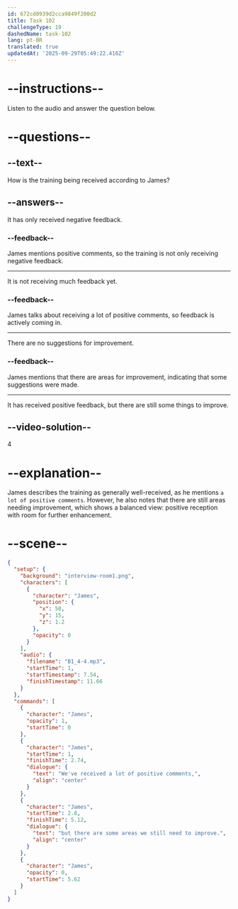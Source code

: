 ```yaml
---
id: 672cd0939d2cca9849f200d2
title: Task 102
challengeType: 19
dashedName: task-102
lang: pt-BR
translated: true
updatedAt: '2025-09-29T05:49:22.416Z'
---
```


<!-- (Audio) James: We've received a lot of positive comments, but there are some areas we still need to improve. -->

# --instructions--

Listen to the audio and answer the question below.

# --questions--

## --text--

How is the training being received according to James?

## --answers--

It has only received negative feedback.

### --feedback--

James mentions positive comments, so the training is not only receiving negative feedback.

---

It is not receiving much feedback yet.

### --feedback--

James talks about receiving a lot of positive comments, so feedback is actively coming in.

---

There are no suggestions for improvement.

### --feedback--

James mentions that there are areas for improvement, indicating that some suggestions were made.

---

It has received positive feedback, but there are still some things to improve.

## --video-solution--

4

# --explanation--

James describes the training as generally well-received, as he mentions `a lot of positive comments`. However, he also notes that there are still areas needing improvement, which shows a balanced view: positive reception with room for further enhancement.

# --scene--

```json
{
  "setup": {
    "background": "interview-room1.png",
    "characters": [
      {
        "character": "James",
        "position": {
          "x": 50,
          "y": 15,
          "z": 1.2
        },
        "opacity": 0
      }
    ],
    "audio": {
      "filename": "B1_4-4.mp3",
      "startTime": 1,
      "startTimestamp": 7.54,
      "finishTimestamp": 11.66
    }
  },
  "commands": [
    {
      "character": "James",
      "opacity": 1,
      "startTime": 0
    },
    {
      "character": "James",
      "startTime": 1,
      "finishTime": 2.74,
      "dialogue": {
        "text": "We've received a lot of positive comments,",
        "align": "center"
      }
    },
    {
      "character": "James",
      "startTime": 2.8,
      "finishTime": 5.12,
      "dialogue": {
        "text": "but there are some areas we still need to improve.",
        "align": "center"
      }
    },
    {
      "character": "James",
      "opacity": 0,
      "startTime": 5.62
    }
  ]
}
```
